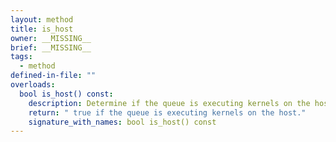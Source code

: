 ```yaml
---
layout: method
title: is_host
owner: __MISSING__
brief: __MISSING__
tags:
  - method
defined-in-file: ""
overloads:
  bool is_host() const:
    description: Determine if the queue is executing kernels on the host.
    return: " true if the queue is executing kernels on the host."
    signature_with_names: bool is_host() const
---
```

